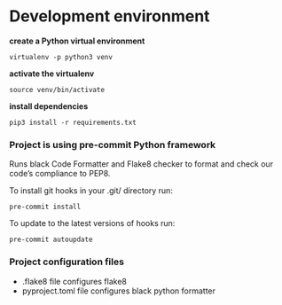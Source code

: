 
# Development environment
__create a Python virtual environment__

`virtualenv -p python3 venv`

__activate the virtualenv__

`source venv/bin/activate`

__install dependencies__

`pip3 install -r requirements.txt`


### Project is using pre-commit Python framework
Runs black Code Formatter and Flake8 checker to format and check our code’s compliance to PEP8.

To install git hooks in your .git/ directory run:

`pre-commit install`

To update to the latest versions of hooks run:

`pre-commit autoupdate`

### Project configuration files
 - .flake8 file configures flake8
 - pyproject.toml file configures black python formatter